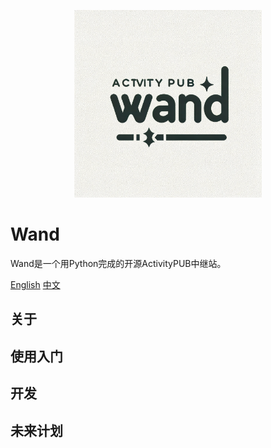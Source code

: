 <p align="center">
  <img src="./docs/logo.png" alt="Wand" width="300"/>
</p>

# Wand
Wand是一个用Python完成的开源ActivityPUB中继站。

[English](README.md) [中文](README_zh-CN.md)


## 关于
## 使用入门
## 开发
## 未来计划
